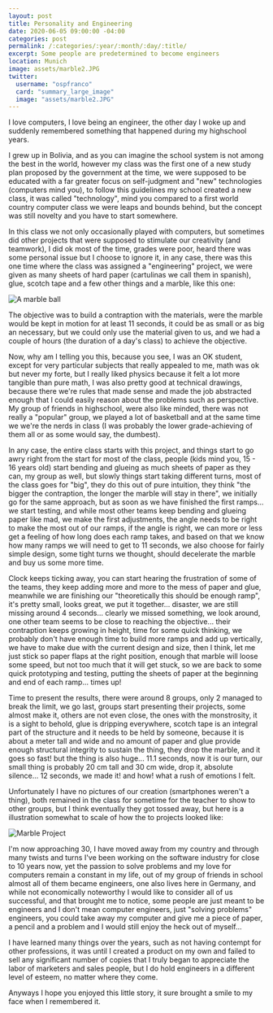 ```yaml
---
layout: post
title: Personality and Engineering
date: 2020-06-05 09:00:00 -04:00
categories: post
permalink: /:categories/:year/:month/:day/:title/
excerpt: Some people are predetermined to become engineers
location: Munich
image: assets/marble2.JPG
twitter:
  username: "ospfranco"
  card: "summary_large_image"
  image: "assets/marble2.JPG"
---
```


I love computers, I love being an engineer, the other day I woke up and suddenly remembered something that happened during my highschool years.

I grew up in Bolivia, and as you can imagine the school system is not among the best in the world, however my class was the first one of a new study plan proposed by the government at the time, we were supposed to be educated with a far greater focus on self-judgment and "new" technologies (computers mind you), to follow this guidelines my school created a new class, it was called "technology", mind you compared to a first world country computer class we were leaps and bounds behind, but the concept was still novelty and you have to start somewhere.

In this class we not only occasionally played with computers, but sometimes did other projects that were supposed to stimulate our creativity (and teamwork), I did ok most of the time, grades were poor, heard there was some personal issue but I choose to ignore it, in any case, there was this one time where the class was assigned a "engineering" project, we were given as many sheets of hard paper (cartulinas we call them in spanish), glue, scotch tape and a few other things and a marble, like this one:

![A marble ball]({{site.url}}/assets/marble1.jpg "A marble ball")

The objective was to build a contraption with the materials, were the marble would be kept in motion for at least 11 seconds, it could be as small or as big an necessary, but we could only use the material given to us, and we had a couple of hours (the duration of a day's class) to achieve the objective.

Now, why am I telling you this, because you see, I was an OK student, except for very particular subjects that really appealed to me, math was ok but never my forte, but I really liked physics because it felt a lot more tangible than pure math, I was also pretty good at technical drawings, because there we're rules that made sense and made the job abstracted enough that I could easily reason about the problems such as perspective. My group of friends in highschool, were also like minded, there was not really a "popular" group, we played a lot of basketball and at the same time we we're the nerds in class (I was probably the lower grade-achieving of them all or as some would say, the dumbest).

In any case, the entire class starts with this project, and things start to go awry right from the start for most of the class, people (kids mind you, 15 - 16 years old) start bending and glueing as much sheets of paper as they can, my group as well, but slowly things start taking different turns, most of the class goes for "big", they do this out of pure intuition, they think "the bigger the contraption, the longer the marble will stay in there", we initially go for the same approach, but as soon as we have finished the first ramps... we start testing, and while most other teams keep bending and glueing paper like mad, we make the first adjustments, the angle needs to be right to make the most out of our ramps, if the angle is right, we can more or less get a feeling of how long does each ramp takes, and based on that we know how many ramps we will need to get to 11 seconds, we also choose for fairly simple design, some tight turns we thought, should decelerate the marble and buy us some more time.

Clock keeps ticking away, you can start hearing the frustration of some of the teams, they keep adding more and more to the mess of paper and glue, meanwhile we are finishing our "theoretically this should be enough ramp", it's pretty small, looks great, we put it together... disaster, we are still missing around 4 seconds... clearly we missed something, we look around, one other team seems to be close to reaching the objective... their contraption keeps growing in height, time for some quick thinking, we probably don't have enough time to build more ramps and add up vertically, we have to make due with the current design and size, then I think, let me just stick so paper flaps at the right position, enough that marble will loose some speed, but not too much that it will get stuck, so we are back to some quick prototyping and testing, putting the sheets of paper at the beginning and end of each ramp... times up!

Time to present the results, there were around 8 groups, only 2 managed to break the limit, we go last, groups start presenting their projects, some almost make it, others are not even close, the ones with the monstrosity, it is a sight to behold, glue is dripping everywhere, scotch tape is an integral part of the structure and it needs to be held by someone, because it is about a meter tall and wide and no amount of paper and glue provide enough structural integrity to sustain the thing, they drop the marble, and it goes so fast! but the thing is also huge... 11.1 seconds, now it is our turn, our small thing is probably 20 cm tall and 30 cm wide, drop it, absolute silence... 12 seconds, we made it! and how! what a rush of emotions I felt.

Unfortunately I have no pictures of our creation (smartphones weren't a thing), both remained in the class for sometime for the teacher to show to other groups, but I think eventually they got tossed away, but here is a illustration somewhat to scale of how the to projects looked like:

![Marble Project]({{site.url}}/assets/marble2.JPG "Marble Project")

I'm now approaching 30, I have moved away from my country and through many twists and turns I've been working on the software industry for close to 10 years now, yet the passion to solve problems and my love for computers remain a constant in my life, out of my group of friends in school almost all of them became engineers, one also lives here in Germany, and while not economically noteworthy I would like to consider all of us successful, and that brought me to notice, some people are just meant to be engineers and I don't mean computer engineers, just "solving problems" engineers, you could take away my computer and give me a piece of paper, a pencil and a problem and I would still enjoy the heck out of myself...

I have learned many things over the years, such as not having contempt for other professions, it was until I created a product on my own and failed to sell any significant number of copies that I truly began to appreciate the labor of marketers and sales people, but I do hold engineers in a different level of esteem, no matter where they come.

Anyways I hope you enjoyed this little story, it sure brought a smile to my face when I remembered it.